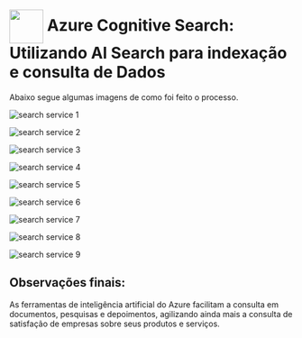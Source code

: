 <h1>
    <a href="https://www.dio.me/">
     <img align="center" width="60px" src="https://hermes.dio.me/lab_projects/badges/619af8f8-d138-4e40-9d48-fec7b318e44d.png"></a>
    <span> 
Azure Cognitive Search: Utilizando AI Search para indexação e consulta de Dados</span>
</h1>


Abaixo segue algumas imagens de como foi feito o processo.




![search service 1](https://github.com/CainFabin/DIO-Microsoft-Azure-AI-Fundamentals-Estudos/assets/150050846/9c91b842-7114-4c7d-8739-dd6afc9a3bdd)

![search service 2](https://github.com/CainFabin/DIO-Microsoft-Azure-AI-Fundamentals-Estudos/assets/150050846/276213c8-7a36-4088-91f7-074aa20a28d8)

![search service 3](https://github.com/CainFabin/DIO-Microsoft-Azure-AI-Fundamentals-Estudos/assets/150050846/7a290581-01fb-4f2c-8032-d6f246fcc551)

![search service 4](https://github.com/CainFabin/DIO-Microsoft-Azure-AI-Fundamentals-Estudos/assets/150050846/d212808c-c13b-4e0d-ace8-46b0c57c813d)

![search service 5](https://github.com/CainFabin/DIO-Microsoft-Azure-AI-Fundamentals-Estudos/assets/150050846/fdf7755d-abd7-4263-bc9a-5b85bf13e722)

![search service 6](https://github.com/CainFabin/DIO-Microsoft-Azure-AI-Fundamentals-Estudos/assets/150050846/863da041-095c-4b60-9bd5-4e920d7adadb)

![search service 7](https://github.com/CainFabin/DIO-Microsoft-Azure-AI-Fundamentals-Estudos/assets/150050846/3c138d05-d715-4095-974d-2f6307c6ddad)

![search service 8](https://github.com/CainFabin/DIO-Microsoft-Azure-AI-Fundamentals-Estudos/assets/150050846/5f1780f9-2c14-48d4-9962-59d8be6a436a)

![search service 9](https://github.com/CainFabin/DIO-Microsoft-Azure-AI-Fundamentals-Estudos/assets/150050846/e845db67-ca0d-4493-a8e4-be3fabdeaf52)


## Observações finais:      

As ferramentas de inteligência artificial do Azure facilitam a consulta em documentos, pesquisas e depoimentos, agilizando ainda mais a consulta de satisfação de empresas sobre seus produtos e serviços.
